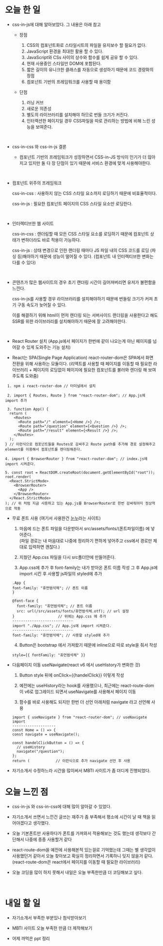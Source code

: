 # 오늘 한 일

- css-in-js에 대해 알아보았다. 그 내용은 아래 참고

  - 장점

    1.  CSS의 컴포넌트화로 스타일시트의 파일을 유지보수 할 필요가 없다.
    2.  JavaScript 환경을 최대한 활용 할 수 있다.
    3.  JavaScript와 CSs 사이의 상수와 함수를 쉽게 공유 할 수 있다.
    4.  현재 사용중인 스타일만 DOM에 포함된다.
    5.  짧은 길이의 유니크한 클래스를 자동으로 생성하기 때문에 코드 경량화의 장점
    6.  컴포넌트 기반의 프레임워크를 사용할 때 용이함

  - 단점

    1. 러닝 커브
    2. 새로운 의존성
    3. 별도의 라이브러리를 설치해야 하므로 번들 크기가 커진다.
    4. 인터랙션한 페이지일 경우 CSS파일을 따로 관리하는 방법에 비해 느린 성능을 보여준다.

<br />

- css-in-css 와 css-in-js 결론

  - 컴포넌트 기반의 프레임워크가 성장하면서 CSS-in-JS 방식이 인기가 더 많아지고 있지만
    둘 다 장 단점이 있기 때문에 서비스 환경에 맞게 사용해야한다.

<br />

- 컴포넌트 위주의 프레임워크

  css-in-css : 사용하지 않는 CSS 스타일 요소까지 로딩하기 때문에 비효율적이다.

  css-in-js : 필요한 컴포넌트 페이지의 CSS 스타일 요소만 로딩한다.

  <br />

- 인터렉티브한 웹 사이트

  css-in-css : 랜더링할 때 모든 CSS 스타일 요소를 로딩하기 때문에 컴포넌트 상태가 변하더라도 바로 적용이 가능하다.

  css-in-js : 상태 변경으로 인한 랜더링 때마다 JS 파일 내의 CSS 코드를 로딩 (파싱 등)해야하기 때문에 성능이 떨어질 수 있다. (컴포넌트 내 인터렉티브한 변화는 다를 수 있다)

  <br />

- 콘텐츠가 많은 웹사이트의 경우 초기 랜더링 시간이 길어져버리면 유저가 불편함을 느낀다.

  css-in-js를 사용할 경우 라이브러리를 설치해야하기 때문에 번들링 크기가 커져 초기 구동 속도가 늦어질 수 있다.

  이를 해결하기 위해 html이 먼저 렌더링 되는 서버사이드 랜더링을 사용한다고 해도 SSR를 위한 라이브러리를 설치해야하기 때문에 잘 고려해야한다.

  <br />

- React Router 설치 (App.js에서 페이지가 한번에 같이 나오는게 아닌 페이지를 넘어갈 수 있게 도와주는 기능 설치)

- React는 SPA(Single Page Application) react-router-dom은 SPA에서 화면 전환을 위해 사용하는 모듈이다. (리액트를 사용할 때 페이지를 이동할 때 필요한 라이브러리 + 페이지의 로딩없이 페이지에 필요한 컴포넌트를 불러와 렌더링 해 보여주도록 도와줌)

```
 1. npm i react-router-dom // 터미널에서 설치

 2. import { Routes, Route } from "react-router-dom"; // App.js에 import 추가

 3. function App() {
  return (
    <Routes>
      <Route path="/" element={<Home />} />;
      <Route path="/question" element={<Question />} />;
      <Route path="/result" element={<Result />} />;
    </Routes>
  );
} // 이런식으로 컴포넌트들을 Routes로 감싸주고 Route path를 추가해 경로 설정해주고 element를 이용해서 컴포넌트를 렌더링해준다.

4. import { BrowserRouter } from "react-router-dom"; // index.js에 import 시켜준다.

5. const root = ReactDOM.createRoot(document.getElementById("root"));
root.render(
  <React.StrictMode>
    <BrowserRouter>
      <App />
    </BrowserRouter>
  </React.StrictMode>
); // 위 처럼 지금 사용하고 있는 App.js를 BrowserRouter로 한번 감싸줘야지 정상적으로 작동
```

- 무료 폰트 사용 (여기서 사용한건 [눈누](https://noonnu.cc/)라는 사이트)

  1. 마음에 드는 폰트 파일을 다운받아서 src/assets/fonts/(폰트파일이름) 에 넣어준다.
     <br />
     (파일 경로는 내 마음대로 나중에 정리하기 편하게 넣어주고 css에서 경로만 제대로 입력하면 괜찮다.)
  2. 지웠던 App.css 파일을 다시 src폴더안에 만들어준다.

  3. App.css에 추가 후 font-family는 내가 받아온 폰트 이름 작성 그 후 App.js에 import 시킨 후 사용할 js파일의 styled에 추가

  ```
  .App {
  font-family: "휴먼범석체"; // 폰트 이름
  }

  @font-face {
    font-family: "휴먼범석체"; // 폰트 이름
    src: url(/src/assets/fonts/휴먼범석체.otf); // url 설정
  }                    // 위에는 App.css 에 추가
  ----------------------------
  import "./App.css"; // App.js에 import 시켜준다.
  ----------------------------
  font-family: "휴먼범석체"; // 사용할 styled에 추가

  ```

  4. Button은 bootstrap 에서 가져왔기 때문에 inline으로 따로 style을 줘서 작성

  ```
  style={{ fontFamily: "휴먼범석체" }}
  ```

- 다음페이지 이동 useNavigate(react v6 에서 useHistory가 변화한 것)

  1. Button style 뒤에 onClick={{handelClick}} 이렇게 작성

  2. 예전에는 useHistory라는 hook를 사용했으나, 최근에는 react-route-dom이 v6로 업그레이드 되면서 useNavigate를 사용해서 페이지 이동

  3. 함수를 바로 사용해도 되지만 한번 더 선언 아래처럼 navigate 라고 선언해 사용

  ```
  import { useNavigate } from "react-router-dom"; // useNavigate import
  --------------------
  const Home = () => {
  const navigate = useNavigate();

  const handelClickButton = () => {
    // useHistory
    navigate("/question");
  };
  return (            // 이런식으로 추가 navigate 선언 후 사용
  ```

- 자기소개서 수정하느라 시간을 많이써서 MBTI 사이트가 좀 뎌디게 진행되었다.

# 오늘 느낀 점

- css-in-js 와 css-in-css에 대해 많이 알아갈 수 있었다.

- 자기소개서 쓰면서 느낀건 글쓰는 재주가 좀 부족해서 평소에 시간이 날 때 책을 읽어야겠다고 생각했다.

- 오늘 기본폰트만 사용하다가 폰트를 가져와서 적용해보는 것도 했는데 생각보다 간단해서 나중에 종종 사용할거 같다

- react-route-dom을 예전에 사용해본적 있는걸로 기억했는데 그때는 별 생각없이 사용했던거 같아서 오늘 찾아보고 확실히 정리하면서 기록하니 잊지 않을거 같다.
  (react-route-dom은 react에서 페이지를 이동할 때 필요한 라이브러리)

- 오늘 코딩을 많이 하지 못해서 내일은 오늘 부족한만큼 더 코딩해보고 싶다.

<br />

# 내일 할 일

- 자기소개서 부족한 부분있나 첨삭받아보기

- MBTI 사이트 오늘 부족한 만큼 더 제작해보기

- 어제 까먹은 ppt 정리
